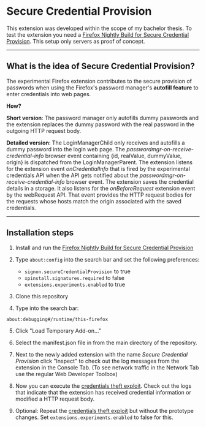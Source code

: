 # Secure Credential Provision

This extension was developed within the scope of my bachelor thesis. To test the extension you need a [Firefox Nightly Build for Secure Credential Provision](https://github.com/1rneh/secure-credential-provision-extension#readme). This setup only servers as proof of concept.

---

## What is the idea of Secure Credential Provision?

The experimental Firefox extension contributes to the secure provision of passwords when using the Firefox's password manager's **autofill feature** to enter credentials into web pages.

**How?**

**Short version**: The password manager only autofills dummy passwords and the extension replaces the dummy password with the real password in the outgoing HTTP request body.

**Detailed version**:
The LoginManagerChild only receives and autofills a dummy password into the login web page. The _passwordmgr-on-receive-credential-info_ browser event containing {id, realValue, dummyValue, origin} is dispatched from the LoginManagerParent. The extension listens for the extension event _onCredentialInfo_ that is fired by the experimental credentials API when the API gets notified about the _passwordmgr-on-receive-credential-info_ browser event. The extension saves the credential details in a storage. It also listens for the _onBeforeRequest_ extension event by the webRequest API. That event provides the HTTP request bodies for the requests whose hosts match the origin associated with the saved credentials.

---

## Installation steps

1. Install and run the [Firefox Nightly Build for Secure Credential Provision](https://github.com/1rneh/firefox-nightly-builds-secure-credential-provision)

2. Type `about:config` into the search bar and set the following preferences:

   - `signon.secureCredentialProvision` to true
   - `xpinstall.signatures.required` to false
   - `extensions.experiments.enabled` to true

3. Clone this repository

4. Type into the search bar:

```
about:debugging#/runtime/this-firefox
```

5. Click "Load Temporary Add-on..."

6. Select the manifest.json file in from the main directory of the repository.

7. Next to the newly added extension with the name _Secure Credential Provision_ click "Inspect" to check out the log messages from the extension in the Console Tab. (To see network traffic in the Network Tab use the regular Web Developer Toolbox)

8. Now you can execute the [credentials theft exploit](https://github.com/1rneh/capture-credentials-exploit). Check out the logs that indicate that the extension has received credential information or modified a HTTP request body.

9. Optional: Repeat the [credentials theft exploit](https://github.com/1rneh/capture-credentials-exploit) but without the prototype changes. Set `extensions.experiments.enabled` to false for this.
